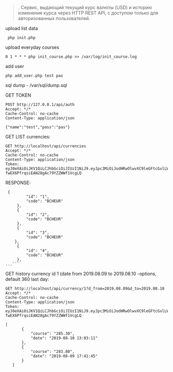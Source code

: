 >.
Cервис, выдающий текущий курс валюты (USD)  и историю изменения курса через HTTP REST API, с доступом только для авторизованных пользователей.

upload list data
```
 php init.php 
```
upload everyday courses 
```
0 1 * * * php init_course.php >> /var/log/init_course.log
```

add user
```
php add_user.php test pas
```
sql dump - /var/sql/dump.sql

GET TOKEN
```
POST http://127.0.0.1/api/auth
Accept: */*
Cache-Control: no-cache
Content-Type: application/json

{"name":"test","pass":"pas"}
```

GET LIST currencies:
```
GET http://localhost/api/currencies
Accept: */*
Cache-Control: no-cache
Content-Type: application/json
Token: eyJ0eXAiOiJKV1QiLCJhbGciOiJIUzI1NiJ9.eyJpc3MiOiJodHRwOlwvXC9leGFtcGxlLWFwaS5vcmciLCJuYW1lIjoidGVzdCIsImV4cCI6MTU2NTQyMjQ3Mn0.5vDV8rCoO-fwEX6PfrqsiEAN28gAc79YZZWWf1VcgLQ
```
RESPONSE:
```
 {
         "id": "1",
         "code": "BCHEUR"
     },
     {
         "id": "2",
         "code": "BCHEUR"
     },
     {
         "id": "3",
         "code": "BCHEUR"
    },
     {
         "id": "4",
         "code": "BCHEUR"
     },
...```
```

GET history currency id 1 (date from 2019.08.09 to 2019.08.10 -options, default 360 last day:
```
GET http://localhost/api/currency/1?d_from=2019.08.09&d_to=2019.08.10
Accept: */*
Cache-Control: no-cache
Content-Type: application/json
Token: eyJ0eXAiOiJKV1QiLCJhbGciOiJIUzI1NiJ9.eyJpc3MiOiJodHRwOlwvXC9leGFtcGxlLWFwaS5vcmciLCJuYW1lIjoidGVzdCIsImV4cCI6MTU2NTQyMjQ3Mn0.5vDV8rCoO-fwEX6PfrqsiEAN28gAc79YZZWWf1VcgLQ
```

 
```
[
       {
           "course": "285.30",
           "date": "2019-08-10 13:03:11"
       },
       {
           "course": "283.80",
           "date": "2019-08-09 17:41:45"
       }
   ]
   ```